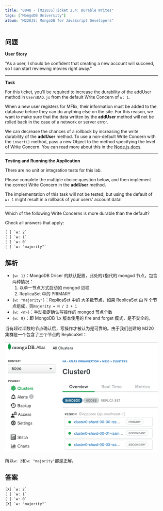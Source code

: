 ```yaml
---
title: "0048 - [M220JS]Ticket 2.4: Durable Writes"
tags: ["MongoDB University"]
album: "M220JS: MongoDB for JavaScript Developers"
---
```


## 问题

**User Story**

"As a user, I should be confident that creating a new account will succeed, so I can start reviewing movies right away."

---

**Task**

For this ticket, you'll be required to increase the durability of the addUser method in `UsersDAO.js` from the default Write Concern of `w: 1`.

When a new user registers for MFlix, their information must be added to the database before they can do anything else on the site. For this reason, we want to make sure that the data written by the **addUser** method will not be rolled back in the case of a network or server error.

We can decrease the chances of a rollback by increasing the write durability of the **addUser** method. To use a non-default Write Concern with the `insert()` method, pass a new Object to the method specifying the level of Write Concern. You can read more about this in the [Node.js docs](https://mongodb.github.io/node-mongodb-native/api-generated/collection.html#insert).

---

**Testing and Running the Application**

There are no unit or integration tests for this lab.

Please complete the multiple choice question below, and then implement the correct Write Concern in the **addUser** method.

The implementation of this task will not be tested, but using the default of `w: 1` might result in a rollback of your users' account data!

---

Which of the following Write Concerns is more durable than the default?

Check all answers that apply:

```
[ ] `w: 2`
[ ] `w: 1`
[ ] `w: 0`
[ ] `w: "majority"`
```

<!--more-->

## 解析

- `{w: 1}`：MongoDB Dricer 的默认配置，此处的`1`指代的 mongod 节点，包含两种情况：
  1. 以单一节点方式启动的 mongod 进程
  2. ReplicaSet 中的 PRIMARY
- `{w: "majority"}`：ReplicaSet 中的 大多数节点，如果 ReplicaSet 由 N 个节点组成，则`majority = N / 2 + 1`
- `{w: <n>}`：手动指定确认写操作的 mongod 节点个数
- `{w: 0}`：即 MongoDB 1.x 版本使用的 fire and forget 模式，是不安全的。

当有超过半数的节点确认后，写操作才被认为是可靠的。由于我们创建的 M220 集群是一个包含了三个节点的 ReplicaSet：

![](/assets/images/2019/m220/rs-size.png)

所以`w: 2`和`w: "majority"`都是正解。

## 答案

```
[X] `w: 2`
[ ] `w: 1`
[ ] `w: 0`
[X] `w: "majority"`
```
